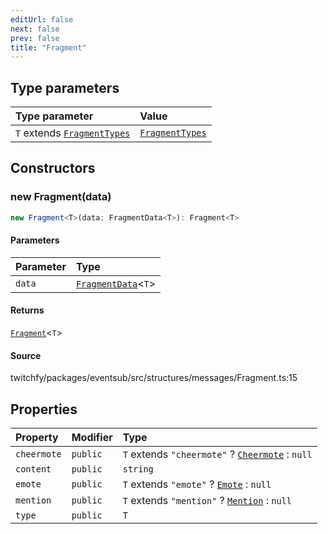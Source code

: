 ```yaml
---
editUrl: false
next: false
prev: false
title: "Fragment"
---
```


## Type parameters

| Type parameter | Value |
| :------ | :------ |
| `T` extends [`FragmentTypes`](/api/eventsub/type-aliases/fragmenttypes/) | [`FragmentTypes`](/api/eventsub/type-aliases/fragmenttypes/) |

## Constructors

### new Fragment(data)

```ts
new Fragment<T>(data: FragmentData<T>): Fragment<T>
```

#### Parameters

| Parameter | Type |
| :------ | :------ |
| `data` | [`FragmentData`](/api/eventsub/interfaces/fragmentdata/)\<`T`\> |

#### Returns

[`Fragment`](/api/eventsub/classes/fragment/)\<`T`\>

#### Source

twitchfy/packages/eventsub/src/structures/messages/Fragment.ts:15

## Properties

| Property | Modifier | Type |
| :------ | :------ | :------ |
| `cheermote` | `public` | `T` extends `"cheermote"` ? [`Cheermote`](/api/eventsub/classes/cheermote/) : `null` |
| `content` | `public` | `string` |
| `emote` | `public` | `T` extends `"emote"` ? [`Emote`](/api/eventsub/classes/emote/) : `null` |
| `mention` | `public` | `T` extends `"mention"` ? [`Mention`](/api/eventsub/classes/mention/) : `null` |
| `type` | `public` | `T` |
